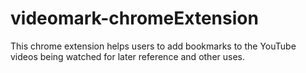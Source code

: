# videomark-chromeExtension
This chrome extension helps users to add bookmarks to the YouTube videos being watched for later reference and other uses.
